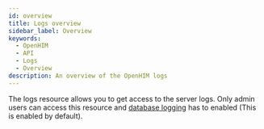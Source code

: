 ```yaml
---
id: overview
title: Logs overview
sidebar_label: Overview
keywords:
  - OpenHIM
  - API
  - Logs
  - Overview
description: An overview of the OpenHIM logs
---
```


The logs resource allows you to get access to the server logs. Only admin users can access this resource and [database logging](https://github.com/jembi/openhim-core-js/blob/master/config/config.md) has to enabled (This is enabled by default).
